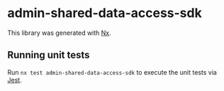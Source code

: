 # admin-shared-data-access-sdk

This library was generated with [Nx](https://nx.dev).

## Running unit tests

Run `nx test admin-shared-data-access-sdk` to execute the unit tests via [Jest](https://jestjs.io).
